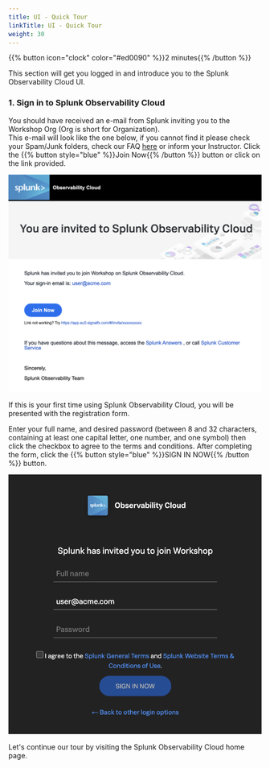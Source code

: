 ```yaml
---
title: UI - Quick Tour
linkTitle: UI - Quick Tour
weight: 30
---
```


{{% button icon="clock" color="#ed0090" %}}2 minutes{{% /button %}}

This section will get you logged in and introduce you to the Splunk Observability Cloud UI.

### 1. Sign in to Splunk Observability Cloud

You should have received an e-mail from Splunk inviting you to the Workshop Org (Org is short for Organization).  
This e-mail will look like the one below, if you cannot find it please check your Spam/Junk folders, check our FAQ [here](99-login-faq) or inform your Instructor. Click the {{% button style="blue" %}}Join Now{{% /button %}} button or click on the link provided.

![email](images/invite-email.png?width=25vw)

If this is your first time using Splunk Observability Cloud, you will be presented with the registration form.

Enter your full name, and desired password (between 8 and 32 characters, containing at least one capital letter, one number, and one symbol) then click the checkbox to agree to the terms and conditions. After completing the form, click the {{% button style="blue" %}}SIGN IN NOW{{% /button %}} button.

![User-Setup](images/enter-password.png?width=25vw)

Let's continue our tour by visiting the Splunk Observability Cloud home page.
